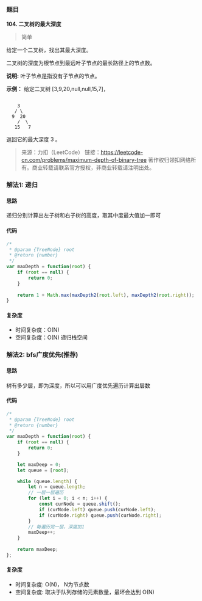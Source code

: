 ### 题目
**104. 二叉树的最大深度**
>简单

给定一个二叉树，找出其最大深度。

二叉树的深度为根节点到最远叶子节点的最长路径上的节点数。

**说明:** 叶子节点是指没有子节点的节点。

**示例：**
给定二叉树 [3,9,20,null,null,15,7]，
```

    3
   / \
  9  20
    /  \
   15   7
```
返回它的最大深度 3 。

>来源：力扣（LeetCode）
链接：https://leetcode-cn.com/problems/maximum-depth-of-binary-tree
著作权归领扣网络所有。商业转载请联系官方授权，非商业转载请注明出处。

### 解法1: 递归
#### 思路
递归分别计算出左子树和右子树的高度，取其中度最大值加一即可

#### 代码
```javascript
/*
 * @param {TreeNode} root
 * @return {number}
 */
var maxDepth = function(root) {
    if (root == null) {
        return 0;
    }
    
    return 1 + Math.max(maxDepth2(root.left), maxDepth2(root.right));
}

```

#### 复杂度
* 时间复杂度：O(N)
* 空间复杂度：O(N) 递归栈空间

### 解法2: bfs广度优先(推荐)

#### 思路
树有多少层，即为深度，所以可以用广度优先遍历计算出层数

#### 代码
```javascript
/*
 * @param {TreeNode} root
 * @return {number}
 */
var maxDepth = function(root) {
    if (root == null) {
        return 0;
    }

    let maxDeep = 0;
    let queue = [root];

    while (queue.length) {
        let n = queue.length;
        // 一层一层遍历
        for (let i = 0; i < n; i++) {
            const curNode = queue.shift();
            if (curNode.left) queue.push(curNode.left);
            if (curNode.right) queue.push(curNode.right);
        }
        // 每遍历完一层，深度加1
        maxDeep++;
    }
    
    return maxDeep;
};

```

#### 复杂度
* 时间复杂度: O(N)， N为节点数
* 空间复杂度: 取决于队列存储的元素数量，最坏会达到 O(N)